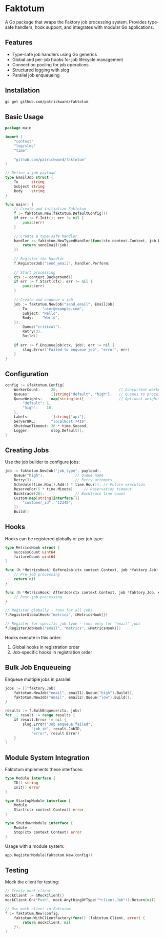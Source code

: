 # Faktotum

A Go package that wraps the Faktory job processing system. Provides type-safe handlers, hook support, and integrates with modular Go applications.

## Features

- Type-safe job handlers using Go generics
- Global and per-job hooks for job lifecycle management
- Connection pooling for job operations
- Structured logging with slog
- Parallel job enqueueing

## Installation

```bash
go get github.com/patrickward/faktotum
```

## Basic Usage

```go
package main

import (
    "context"
    "log/slog"
    "time"
    
    "github.com/patrickward/faktotum"
)

// Define a job payload
type EmailJob struct {
    To      string
    Subject string
    Body    string
}

func main() {
    // Create and initialize Faktotum
    f := faktotum.New(faktotum.DefaultConfig())
    if err := f.Init(); err != nil {
        panic(err)
    }
    
    // Create a type-safe handler
    handler := faktotum.NewTypedHandler(func(ctx context.Context, job EmailJob) error {
        return sendEmail(job)
    })
    
    // Register the handler
    f.RegisterJob("send_email", handler.Perform)
    
    // Start processing
    ctx := context.Background()
    if err := f.Start(ctx); err != nil {
        panic(err)
    }
    
    // Create and enqueue a job
    job := faktotum.NewJob("send_email", EmailJob{
        To:      "user@example.com",
        Subject: "Hello",
        Body:    "World",
    }).
        Queue("critical").
        Retry(3).
        Build()
    
    if err := f.EnqueueJob(ctx, job); err != nil {
        slog.Error("Failed to enqueue job", "error", err)
    }
}
```

## Configuration

```go
config := &faktotum.Config{
    WorkerCount:     20,                            // Concurrent workers
    Queues:          []string{"default", "high"},   // Queues to process
    QueueWeights:    map[string]int{                // Optional weights
        "default": 1,
        "high":    10,
    },
    Labels:          []string{"api"},
    ServerURL:       "localhost:7419",
    ShutdownTimeout: 30 * time.Second,
    Logger:          slog.Default(),
}
```

## Creating Jobs

Use the job builder to configure jobs:

```go
job := faktotum.NewJob("job_type", payload).
    Queue("high").              // Queue name
    Retry(3).                   // Retry attempts
    Schedule(time.Now().Add(1 * time.Hour)). // Future execution
    ReserveFor(5 * time.Minute).    // Reservation timeout
    Backtrace(20).              // Backtrace line count
    Custom(map[string]interface{}{
        "customer_id": "12345",
    }).
    Build()
```

## Hooks

Hooks can be registered globally or per job type:

```go
type MetricsHook struct {
    successCount uint64
    failureCount uint64
}

func (h *MetricsHook) BeforeJob(ctx context.Context, job *faktory.Job) error {
    // Pre-job processing
    return nil
}

func (h *MetricsHook) AfterJob(ctx context.Context, job *faktory.Job, err error) {
    // Post-job processing
}

// Register globally - runs for all jobs
f.RegisterGlobalHook("metrics", &MetricsHook{})

// Register for specific job type - runs only for "email" jobs
f.RegisterJobHook("email", "metrics", &MetricsHook{})
```

Hooks execute in this order:
1. Global hooks in registration order
2. Job-specific hooks in registration order

## Bulk Job Enqueueing

Enqueue multiple jobs in parallel:

```go
jobs := []*faktory.Job{
    faktotum.NewJob("email", email1).Queue("high").Build(),
    faktotum.NewJob("email", email2).Queue("low").Build(),
}

results := f.BulkEnqueue(ctx, jobs)
for _, result := range results {
    if result.Error != nil {
        slog.Error("Job enqueue failed", 
            "job_id", result.JobID,
            "error", result.Error)
    }
}
```

## Module System Integration

Faktotum implements these interfaces:

```go
type Module interface {
    ID() string
    Init() error
}

type StartupModule interface {
    Module
    Start(ctx context.Context) error
}

type ShutdownModule interface {
    Module
    Stop(ctx context.Context) error
}
```

Usage with a module system:

```go
app.RegisterModule(faktotum.New(config))
```

## Testing

Mock the client for testing:

```go
// Create mock client
mockClient := &MockClient{}
mockClient.On("Push", mock.AnythingOfType("*client.Job")).Return(nil)

// Use mock client in Faktotum
f := faktotum.New(config,
    faktotum.WithClientFactory(func() (faktotum.Client, error) {
        return mockClient, nil
    }),
)
```

